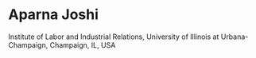 # Aparna Joshi

Institute of Labor and Industrial Relations, University of Illinois at Urbana-Champaign, Champaign, IL, USA